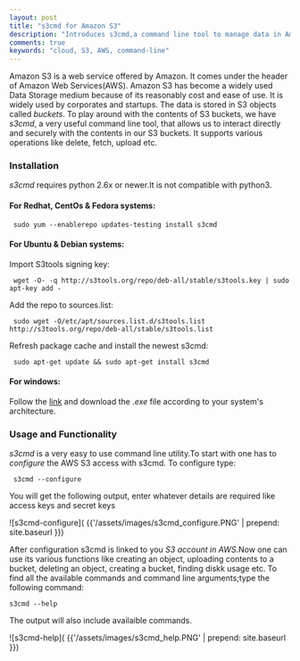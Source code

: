 ```yaml
---
layout: post
title: "s3cmd for Amazon S3"
description: "Introduces s3cmd,a command line tool to manage data in Amazon S3 buckets"
comments: true
keywords: "cloud, S3, AWS, command-line"
---
```

Amazon S3 is a web service offered by Amazon. It comes under the header of Amazon Web Services(AWS). Amazon S3 has become a widely used Data Storage medium because of its reasonably cost and ease of use. 
It is widely used by corporates and startups. The data is stored in S3 objects called *buckets*. To play around with the contents of S3 buckets, we have *s3cmd*, a very useful command line tool, that allows us to interact directly and securely with the contents in our S3 buckets.
It supports various operations like delete, fetch, upload etc.

### Installation

*s3cmd* requires python 2.6x or newer.It is not compatible with python3.

#### For Redhat, CentOs & Fedora systems:

     sudo yum --enablerepo updates-testing install s3cmd

#### For Ubuntu & Debian systems:

Import S3tools signing key: 

     wget -O- -q http://s3tools.org/repo/deb-all/stable/s3tools.key | sudo apt-key add -

Add the repo to sources.list:

     sudo wget -O/etc/apt/sources.list.d/s3tools.list http://s3tools.org/repo/deb-all/stable/s3tools.list

Refresh package cache and install the newest s3cmd: 

     sudo apt-get update && sudo apt-get install s3cmd

#### For windows:

Follow the [link](http://www.s3express.com/download.htm) and download the *.exe* file according to your system's architecture.

### Usage and Functionality

*s3cmd* is a very easy to use command line utility.To start with one has to *configure* the AWS S3 access with s3cmd.
To configure type:
     
     s3cmd --configure

You will get the following output, enter whatever details are required like access keys and secret keys    

![s3cmd-configure]( {{'/assets/images/s3cmd_configure.PNG' | prepend: site.baseurl }})


After configuration s3cmd is linked to you *S3 account in AWS*.Now one can use its various functions like creating an object, uploading contents to a bucket,
deleting an object, creating a bucket, finding diskk usage etc.
To find all the available commands and command line arguments;type the following command:
    
    s3cmd --help 

The output will also include availaible commands.

![s3cmd-help]( {{'/assets/images/s3cmd_help.PNG' | prepend: site.baseurl }})






    
